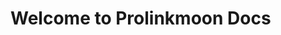 # Welcome to Prolinkmoon Docs

<!-- As a crypto enthusiast we fully support decentralized future. We provide a node / validator service to safe guard blockchain network. we run independently with powerful server resources, high-security & 99.9% up-time. Open [Prolinkmoon Portal 🡥](https://portal.prolinkmoon.com/hub#lfg) to discover real-time status (Active, Maintenance, or Not-Active).

which is no less interesting, we provide research platforms & guidelines on blockchain and web3 technology. so it makes it easy for everyone.

table of context: -->
